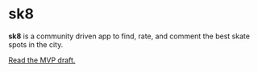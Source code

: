 # sk8

**sk8** is a community driven app to find, rate, and comment the best skate spots in the city.

[Read the MVP draft.](https://github.com/sk8mate/sk8/issues/1)
